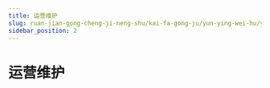 ```yaml
---
title: 运营维护
slug: ruan-jian-gong-cheng-ji-neng-shu/kai-fa-gong-ju/yun-ying-wei-hu/yun-ying-wei-hu
sidebar_position: 2
---
```


# 运营维护

